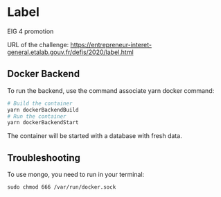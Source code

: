 # Label

EIG 4 promotion

URL of the challenge: https://entrepreneur-interet-general.etalab.gouv.fr/defis/2020/label.html

## Docker Backend

To run the backend, use the command associate yarn docker command:

```sh
# Build the container
yarn dockerBackendBuild
# Run the container
yarn dockerBackendStart
```

The container will be started with a database with fresh data.

## Troubleshooting

To use mongo, you need to run in your terminal:

```
sudo chmod 666 /var/run/docker.sock
```
